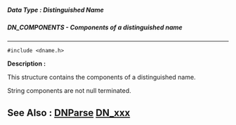##### Data Type : Distinguished Name
##### DN_COMPONENTS - Components of a distinguished name
---
```
#include <dname.h>
```
**Description :**

This structure contains the components of a distinguished name.  

String components are not null terminated.

**See Also :**
[DNParse](/reference/Func/DNParse)
[DN_xxx](/reference/Symb/DN_xxx)
---
